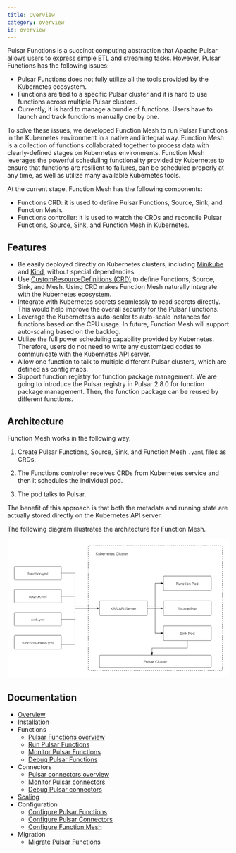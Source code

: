 ```yaml
---
title: Overview
category: overview
id: overview
---
```


Pulsar Functions is a succinct computing abstraction that Apache Pulsar allows users to express simple ETL and streaming tasks. However, Pulsar Functions has the following issues:

- Pulsar Functions does not fully utilize all the tools provided by the Kubernetes ecosystem.
- Functions are tied to a specific Pulsar cluster and it is hard to use functions across multiple Pulsar clusters.
- Currently, it is hard to manage a bundle of functions. Users have to launch and track functions manually one by one.

To solve these issues, we developed Function Mesh to run Pulsar Functions in the Kubernetes environment in a native and integral way. Function Mesh is a collection of functions collaborated together to process data with clearly-defined stages on Kubernetes environments. Function Mesh leverages the powerful scheduling functionality provided by Kubernetes to ensure that functions are resilient to failures, can be scheduled properly at any time, as well as utilize many available Kubernetes tools.

At the current stage, Function Mesh has the following components:

- Functions CRD: it is used to define Pulsar Functions, Source, Sink, and Function Mesh.
- Functions controller: it is used to watch the CRDs and reconcile Pulsar Functions, Source, Sink, and Function Mesh in Kubernetes.

## Features

- Be easily deployed directly on Kubernetes clusters, including [Minikube](https://github.com/kubernetes/minikube) and [Kind](https://kind.sigs.k8s.io/docs/user/quick-start/), without special dependencies.
- Use [CustomResourceDefinitions (CRD)](https://kubernetes.io/docs/concepts/extend-kubernetes/api-extension/custom-resources/) to define Functions, Source, Sink, and Mesh. Using CRD makes Function Mesh naturally integrate with the Kubernetes ecosystem.
- Integrate with Kubernetes secrets seamlessly to read secrets directly. This would help improve the overall security for the Pulsar Functions.
- Leverage the Kubernetes’s auto-scaler to auto-scale instances for functions based on the CPU usage. In future, Function Mesh will support auto-scaling based on the backlog.
- Utilize the full power scheduling capability provided by Kubernetes. Therefore, users do not need to write any customized codes to communicate with the Kubernetes API server.
- Allow one function to talk to multiple different Pulsar clusters, which are defined as config maps.
- Support function registry for function package management. We are going to introduce the Pulsar registry in Pulsar 2.8.0 for function package management. Then, the function package can be reused by different functions.

## Architecture

Function Mesh works in the following way.

1. Create Pulsar Functions, Source, Sink, and Function Mesh `.yaml` files as CRDs.

2. The Functions controller receives CRDs from Kubernetes service and then it schedules the individual pod.

3. The pod talks to Pulsar.

The benefit of this approach is that both the metadata and running state are actually stored directly on the Kubernetes API server.

The following diagram illustrates the architecture for Function Mesh.

![Function Mech Architecture](../docs/assets/function-mesh-architecture.png)

## Documentation

- [Overview](/overview.md)
- [Installation](/install-function-mesh.md)
- Functions
  - [Pulsar Functions overview](/functions/function-overview.md)
  - [Run Pulsar Functions](/functions/run-function.md)
  - [Monitor Pulsar Functions](/functions/function-monitor.md)
  - [Debug Pulsar Functions](/functions/function-debug.md)
- Connectors
  - [Pulsar connectors overview](/connectors/pulsar-io-overview.md)
  - [Monitor Pulsar connectors](/connectors/pulsar-io-monitoring.md)
  - [Debug Pulsar connectors](/connectors/pulsar-io-debug.md)
- [Scaling](/scaling.md)
- Configuration
  - [Configure Pulsar Functions](/configure/pulsar-functions.md)
  - [Configure Pulsar Connectors](/configure/pulsar-connector.md)
  - [Configure Function Mesh](/configure/function-mesh.md)
- Migration
  - [Migrate Pulsar Functions](/migration/migrate-function.md)